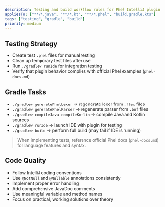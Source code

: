 ```yaml
---
description: Testing and build workflow rules for Phel IntelliJ plugin
appliesTo: ["**/*.java", "**/*.kt", "**/*.phel", "build.gradle.kts"]
tags: ["testing", "gradle", "build"]
priority: medium
---
```


## Testing Strategy

- Create test `.phel` files for manual testing
- Clean up temporary test files after use
- Run `./gradlew runIde` for integration testing
- Verify that plugin behavior complies with official Phel examples (`phel-docs.md`)

## Gradle Tasks

- `./gradlew generatePhelLexer` → regenerate lexer from `.flex` files
- `./gradlew generatePhelParser` → regenerate parser from `.bnf` files
- `./gradlew compileJava compileKotlin` → compile Java and Kotlin sources
- `./gradlew runIde` → launch IDE with plugin for testing
- `./gradlew build` → perform full build (may fail if IDE is running)

> When implementing tests, reference official Phel docs (`phel-docs.md`) for language features and syntax.

## Code Quality

- Follow IntelliJ coding conventions
- Use `@NotNull` and `@Nullable` annotations consistently
- Implement proper error handling
- Add comprehensive JavaDoc comments
- Use meaningful variable and method names
- Focus on practical, working solutions over theory
